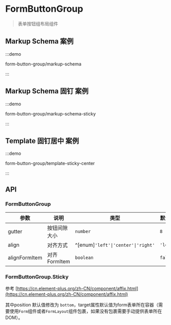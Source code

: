 # FormButtonGroup

> 表单按钮组布局组件

## Markup Schema 案例

:::demo

form-button-group/markup-schema

:::

## Markup Schema 固钉 案例

:::demo

form-button-group/markup-schema-sticky

:::

## Template 固钉居中 案例

:::demo

form-button-group/template-sticky-center

:::

## API

### FormButtonGroup
| 参数          | 说明                    | 类型                               | 默认值    |
| ------------- | ----------------------- | ---------------------------------- | --------- |
| gutter        | 按钮间隙大小            | `number`                           | `8`       |
| align         | 对齐方式                | ^[enum]`'left'\|'center'\|'right'` | `'left'`  |
| alignFormItem | 对齐 FormItem           | `boolean`                          | `false`   |

### FormButtonGroup.Sticky

参考 [https://cn.element-plus.org/zh-CN/component/affix.html](https://cn.element-plus.org/zh-CN/component/affix.html)

其中position 默认值修改为 `bottom`，target属性默认值为form表单所在容器（需要使用`Form`组件或者`FormLayout`组件包裹，如果没有包裹需要手动提供表单所在DOM）。
